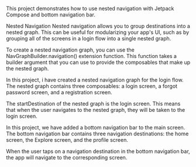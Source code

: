 This project demonstrates how to use nested navigation with Jetpack Compose and bottom navigation bar.


Nested Navigation
Nested navigation allows you to group destinations into a nested graph. This can be useful for modularizing your app's UI, such as by grouping all of the screens in a login flow into a single nested graph.

To create a nested navigation graph, you can use the NavGraphBuilder.navigation() extension function. This function takes a builder argument that you can use to provide the composables that make up the nested graph.

In this project, i have created a nested navigation graph for the login flow. The nested graph contains three composables: a login screen, a forgot password screen, and a registration screen.

The startDestination of the nested graph is the login screen. This means that when the user navigates to the nested graph, they will be taken to the login screen.

In this project, we have added a bottom navigation bar to the main screen. The bottom navigation bar contains three navigation destinations: the home screen, the Explore screen, and the profile screen.

When the user taps on a navigation destination in the bottom navigation bar, the app will navigate to the corresponding screen.

